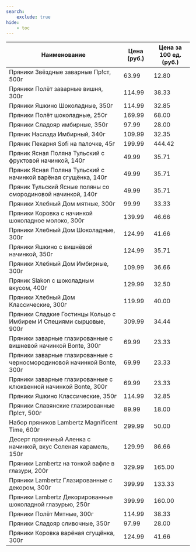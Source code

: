 ```yaml
---
search:
    exclude: true
hide:
    - toc
---
```


| Наименование | Цена (руб.) | Цена за 100 ед. (руб.) |
| -- | -- | -- |
| Пряники Звёздные заварные Пр!ст, 500г | 63.99 | 12.80 |
| Пряники Полёт заварные вишня, 300г | 114.99 | 38.33 |
| Пряники Яшкино Шоколадные, 350г | 114.99 | 32.85 |
| Пряники Полёт шоколадные, 250г | 169.99 | 68.00 |
| Пряники Сладояр имбирные, 350г | 97.99 | 28.00 |
| Пряник Наслада Имбирный, 340г | 109.99 | 32.35 |
| Пряник Пекарня Sofi на палочке, 45г | 199.99 | 444.42 |
| Пряник Ясная Поляна Тульский с фруктовой начинкой, 140г | 49.99 | 35.71 |
| Пряник Ясная Поляна Тульский с начинкой варёная сгущёнка, 140г | 49.99 | 35.71 |
| Пряник Тульский Ясные поляны со смородиновой начинкой, 140г | 49.99 | 35.71 |
| Пряники Хлебный Дом мятные, 300г | 99.99 | 33.33 |
| Пряники Коровка с начинкой шоколадное молоко, 300г | 139.99 | 46.66 |
| Пряники Хлебный Дом Шоколадные, 300г | 124.99 | 41.66 |
| Пряники Яшкино с вишнёвой начинкой, 350г | 124.99 | 35.71 |
| Пряники Хлебный Дом Имбирные, 300г | 109.99 | 36.66 |
| Пряник Slakon с шоколадным вкусом, 400г | 129.99 | 32.50 |
| Пряники Хлебный Дом Классические, 300г | 119.99 | 40.00 |
| Пряники Сладкие Гостинцы Кольцо с Имбирем И Специями сырцовые, 900г | 309.99 | 34.44 |
| Пряники заварные глазированные с вишневой начинкой Bonte, 300г | 69.99 | 23.33 |
| Пряники заварные глазированные с черносмородиновой начинкой Bonte, 300г | 69.99 | 23.33 |
| Пряники заварные глазированные с клюквенной начинкой Bonte, 300г | 69.99 | 23.33 |
| Пряники Яшкино Классические, 350г | 114.99 | 32.85 |
| Пряники Славянские глазированные Пр!ст, 500г | 89.99 | 18.00 |
| Набор пряников Lambertz Magnificent Time, 600г | 299.99 | 50.00 |
| Десерт пряничный Аленка с начинкой, вкус Соленая карамель, 150г | 129.99 | 86.66 |
| Пряники Lambertz на тонкой вафле в глазури, 200г | 329.99 | 165.00 |
| Пряники Lambertz Глазированные с декором, 300г | 399.99 | 133.33 |
| Пряники Lambertz Декорированные шоколадной глазурью, 250г | 399.99 | 160.00 |
| Пряники Полёт Мятные, 300г | 114.99 | 38.33 |
| Пряники Сладояр сливочные, 350г | 97.99 | 28.00 |
| Пряники Коровка варёная сгущёнка, 300г | 124.99 | 41.66 |
